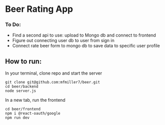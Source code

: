 # Beer Rating App
### To Do:
* Find a second api to use: upload to Mongo db and connect to frontend
* Figure out connecting user db to user from sign in
* Connect rate beer form to mongo db to save data to specific user profile

## How to run:
In your terminal, clone repo and start the server
```
git clone git@github.com:mfmiller7/beer.git
cd beer/backend
node server.js
```
In a new tab, run the frontend
```
cd beer/frontend
npm i @react-oauth/google
npm run dev
```